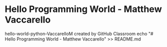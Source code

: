 # Hello Programming World - Matthew Vaccarello
hello-world-python-VaccarelloM created by GitHub Classroom
echo "# Hello Programming World - Matthew Vaccarello" >> README.md
